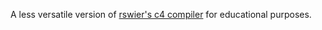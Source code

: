 A less versatile version of [rswier's c4 compiler](https://github.com/rswier/c4) for educational purposes.
